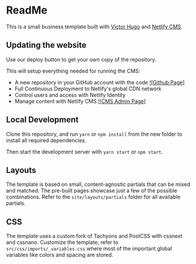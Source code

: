 # ReadMe

This is a small business template built with [Victor Hugo](https://github.com/netlify/victor-hugo) and [Netlify CMS](https://github.com/netlify/netlify-cms).

## Updating the website

Use our deploy button to get your own copy of the repository.

This will setup everything needed for running the CMS:

* A new repository in your GitHub account with the code [![Github Page]](https://github.com/krismac/sandcs/) 
* Full Continuous Deployment to Netlify's global CDN network
* Control users and access with Netlify Identity
* Manage content with Netlify CMS [![CMS Admin Page]](http://www.sandcs.ie/admin)


## Local Development

Clone this repository, and run `yarn` or `npm install` from the new folder to install all required dependencies.

Then start the development server with `yarn start` or `npm start`.

## Layouts

The template is based on small, content-agnostic partials that can be mixed and matched. The pre-built pages showcase just a few of the possible combinations. Refer to the `site/layouts/partials` folder for all available partials.


## CSS

The template uses a custom fork of Tachyons and PostCSS with cssnext and cssnano. Customize the template, refer to `src/css/imports/_variables.css` where most of the important global variables like colors and spacing are stored.


